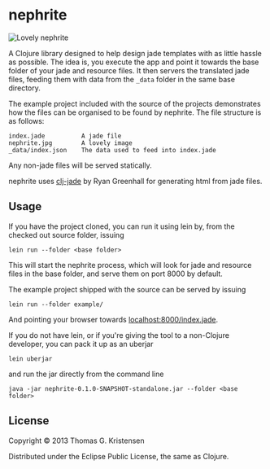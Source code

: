 # nephrite

![Lovely nephrite](https://raw.github.com/tgk/nephrite/master/example/nephrite.jpg)

A Clojure library designed to help design jade templates with as little
hassle as possible. The idea is, you execute the app and point it
towards the base folder of your jade and resource files. It then servers
the translated jade files, feeding them with data from the `_data`
folder in the same base directory.

The example project included with the source of the projects
demonstrates how the files can be organised to be found by nephrite. The
file structure is as follows:

```
index.jade          A jade file
nephrite.jpg        A lovely image
_data/index.json    The data used to feed into index.jade
```

Any non-jade files will be served statically.

nephrite uses [clj-jade](https://github.com/ryangreenhall/clj-jade) by
Ryan Greenhall for generating html from jade files.

## Usage

If you have the project cloned, you can run it using lein by, from the
checked out source folder, issuing

    lein run --folder <base folder>

This will start the nephrite process, which will look for jade and
resource files in the base folder, and serve them on port 8000 by
default.

The example project shipped with the source can be served by issuing

    lein run --folder example/

And pointing your browser towards [localhost:8000/index.jade](http://localhost:8000index.jade).

If you do not have lein, or if you're giving the tool to a non-Clojure
developer, you can pack it up as an uberjar

    lein uberjar

and run the jar directly from the command line

    java -jar nephrite-0.1.0-SNAPSHOT-standalone.jar --folder <base folder>

## License

Copyright © 2013 Thomas G. Kristensen

Distributed under the Eclipse Public License, the same as Clojure.
